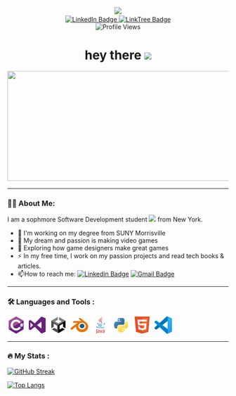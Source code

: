 <div id="header" align="center">
  <img src="https://media.giphy.com/media/3oz8xD60ymhwF35Xb2/giphy.gif" width="100"/>
</div>

<div id="badges" align="center">
  <a href="https://www.linkedin.com/in/alexander-woods-601980217/">
    <img src="https://img.shields.io/badge/LinkedIn-blue?style=for-the-badge&logo=linkedin&logoColor=white" alt="LinkedIn Badge"/>
  </a>
  <a href="https://linktr.ee/dabvexx">
    <img src="https://img.shields.io/badge/LinkTree-green?logo=Linktree&logoColor=white&style=for-the-badge" alt="LinkTree Badge"/>
  </a>
</div>

<div align = "center">
  <img src="https://komarev.com/ghpvc/?username=Dabvexx&style=flat-square&color=blue" alt="Profile Views"/>
</div>

<div align = "center">
  <h1>
    hey there
    <img src="https://media.giphy.com/media/hvRJCLFzcasrR4ia7z/giphy.gif" width="30px"/>
  </h1>
</div>

<div align="center">
  <img src="https://media.giphy.com/media/QpVUMRUJGokfqXyfa1/giphy.gif" width="1000" height="250"/>
</div>

---

### :man_technologist: About Me:

I am a sophmore Software Development student <img src="https://media.giphy.com/media/WUlplcMpOCEmTGBtBW/giphy.gif" width="30"> from New York.

- :telescope: I'm working on my degree from SUNY Morrisville
- :milky_way: My dream and passion is making video games
- :seedling: Exploring how game designers make great games
- :zap: In my free time, I work on my passion projects and read tech books & articles.
- :mailbox:How to reach me: [![Linkedin Badge](https://img.shields.io/badge/-Linkedin-blue?style=flat&logo=Linkedin&logoColor=white)]([https://www.linkedin.com/in/alex-woods-601980217/](https://www.linkedin.com/in/alexander-woods-601980217/)) [![Gmail Badge](https://img.shields.io/badge/gmail-D14836?style=flat&logo=gmail&logoColor=white)](mailto:alexanderjwoods23@gmail.com)

---

### :hammer_and_wrench: Languages and Tools :

<div>
  <img src="https://github.com/devicons/devicon/blob/master/icons/csharp/csharp-original.svg" title="C#" alt="CSharp" width="40" height="40"/>&nbsp;
  <img src="https://github.com/devicons/devicon/blob/master/icons/visualstudio/visualstudio-plain.svg" title="Visual Stuido" alt="VS" width="40" height="40"/>&nbsp;
  <img src="https://github.com/devicons/devicon/blob/master/icons/unity/unity-original.svg" title="Unity" alt="Unity Engine" width="40" height="40"/>&nbsp;
  <img src="https://github.com/devicons/devicon/blob/master/icons/blender/blender-original.svg" title="Blender" alt="Blender" width="40" height="40"/>&nbsp;
  <img src="https://github.com/devicons/devicon/blob/master/icons/java/java-original-wordmark.svg" title="Java" alt="Java" width="40" height="40"/>&nbsp;
  <img src="https://github.com/devicons/devicon/blob/master/icons/python/python-original.svg" title="Python" alt="Python" width="40" height="40"/>&nbsp;
  <img src="https://github.com/devicons/devicon/blob/master/icons/html5/html5-original.svg" title="HTML5" alt="HTML" width="40" height="40"/>&nbsp;
  <img src="https://github.com/devicons/devicon/blob/master/icons/vscode/vscode-original.svg" title="VSCode" alt="Visual Studio Code" width="40" height="40"/>&nbsp;
</div>

---

### :fire: My Stats :

[![GitHub Streak](http://github-readme-streak-stats.herokuapp.com?user=dabvexx&theme=dark&background=000000)](https://git.io/streak-stats)

[![Top Langs](https://github-readme-stats.vercel.app/api/top-langs/?username=dabvexx&layout=compact&theme=vision-friendly-dark)](https://github.com/anuraghazra/github-readme-stats)
